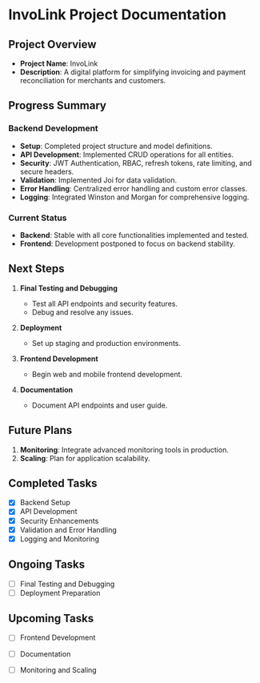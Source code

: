 # InvoLink Project Documentation

## Project Overview
- **Project Name**: InvoLink
- **Description**: A digital platform for simplifying invoicing and payment reconciliation for merchants and customers.

## Progress Summary

### Backend Development
- **Setup**: Completed project structure and model definitions.
- **API Development**: Implemented CRUD operations for all entities.
- **Security**: JWT Authentication, RBAC, refresh tokens, rate limiting, and secure headers.
- **Validation**: Implemented Joi for data validation.
- **Error Handling**: Centralized error handling and custom error classes.
- **Logging**: Integrated Winston and Morgan for comprehensive logging.

### Current Status
- **Backend**: Stable with all core functionalities implemented and tested.
- **Frontend**: Development postponed to focus on backend stability.

## Next Steps

1. **Final Testing and Debugging**
   - Test all API endpoints and security features.
   - Debug and resolve any issues.

2. **Deployment**
   - Set up staging and production environments.

3. **Frontend Development**
   - Begin web and mobile frontend development.

4. **Documentation**
   - Document API endpoints and user guide.

## Future Plans

1. **Monitoring**: Integrate advanced monitoring tools in production.
2. **Scaling**: Plan for application scalability.

## Completed Tasks
- [x] Backend Setup
- [x] API Development
- [x] Security Enhancements
- [x] Validation and Error Handling
- [x] Logging and Monitoring

## Ongoing Tasks
- [ ] Final Testing and Debugging
- [ ] Deployment Preparation

## Upcoming Tasks
- [ ] Frontend Development
- [ ] Documentation
- [ ] Monitoring and Scaling

